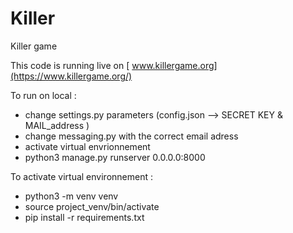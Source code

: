 # Killer
Killer game 

This code is running live on [ www.killergame.org](https://www.killergame.org/)

To run on local : 
- change settings.py parameters (config.json --> SECRET KEY & MAIL_address )
- change messaging.py with the correct email adress
- activate virtual envrionnement
- python3 manage.py runserver 0.0.0.0:8000

To activate virtual environnement :
- python3 -m venv venv
- source project_venv/bin/activate
- pip install -r requirements.txt
